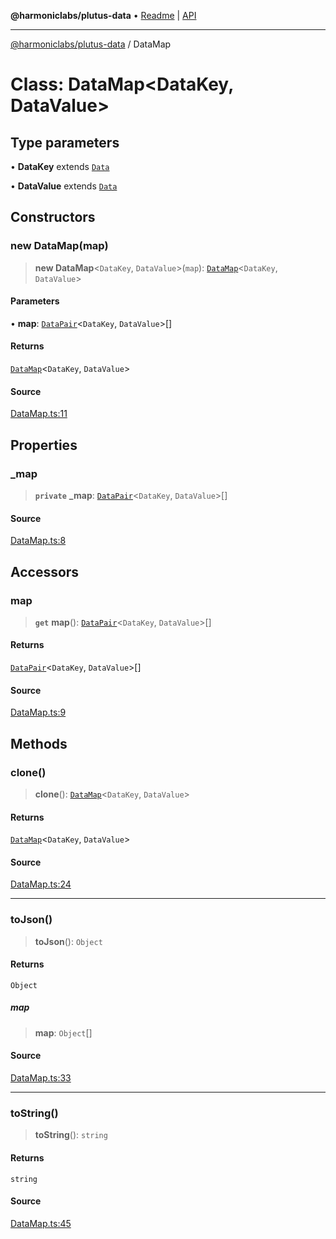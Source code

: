 **@harmoniclabs/plutus-data** • [Readme](../README.md) \| [API](../globals)

***

[@harmoniclabs/plutus-data](../README.md) / DataMap

# Class: DataMap\<DataKey, DataValue\>

## Type parameters

• **DataKey** extends [`Data`](../type-aliases/Data)

• **DataValue** extends [`Data`](../type-aliases/Data)

## Constructors

### new DataMap(map)

> **new DataMap**\<`DataKey`, `DataValue`\>(`map`): [`DataMap`](DataMap)\<`DataKey`, `DataValue`\>

#### Parameters

• **map**: [`DataPair`](DataPair)\<`DataKey`, `DataValue`\>[]

#### Returns

[`DataMap`](DataMap)\<`DataKey`, `DataValue`\>

#### Source

[DataMap.ts:11](https://github.com/HarmonicLabs/plutus-data/blob/911664c/src/DataMap.ts#L11)

## Properties

### \_map

> **`private`** **\_map**: [`DataPair`](DataPair)\<`DataKey`, `DataValue`\>[]

#### Source

[DataMap.ts:8](https://github.com/HarmonicLabs/plutus-data/blob/911664c/src/DataMap.ts#L8)

## Accessors

### map

> **`get`** **map**(): [`DataPair`](DataPair)\<`DataKey`, `DataValue`\>[]

#### Returns

[`DataPair`](DataPair)\<`DataKey`, `DataValue`\>[]

#### Source

[DataMap.ts:9](https://github.com/HarmonicLabs/plutus-data/blob/911664c/src/DataMap.ts#L9)

## Methods

### clone()

> **clone**(): [`DataMap`](DataMap)\<`DataKey`, `DataValue`\>

#### Returns

[`DataMap`](DataMap)\<`DataKey`, `DataValue`\>

#### Source

[DataMap.ts:24](https://github.com/HarmonicLabs/plutus-data/blob/911664c/src/DataMap.ts#L24)

***

### toJson()

> **toJson**(): `Object`

#### Returns

`Object`

##### map

> **map**: `Object`[]

#### Source

[DataMap.ts:33](https://github.com/HarmonicLabs/plutus-data/blob/911664c/src/DataMap.ts#L33)

***

### toString()

> **toString**(): `string`

#### Returns

`string`

#### Source

[DataMap.ts:45](https://github.com/HarmonicLabs/plutus-data/blob/911664c/src/DataMap.ts#L45)

